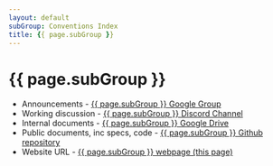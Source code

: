 ```yaml
---
layout: default
subGroup: Conventions Index
title: {{ page.subGroup }}
---
```


# {{ page.subGroup }}

- Announcements - [ {{ page.subGroup }} Google Group](https://groups.google.com/a/bswg.org/g/conventions-index)
- Working discussion - [ {{ page.subGroup }} Discord Channel](https://discord.gg/YvbEWtEYQw)
- Internal documents - [ {{ page.subGroup }} Google Drive](https://drive.google.com/drive/u/1/folders/1xV2mvXYqTZ1ILQo1LpRPXZUHhQTavSUs)
- Public documents, inc specs, code - [ {{ page.subGroup }} Github repository](https://github.com/theBSWG/conventions-index)
- Website URL - [ {{ page.subGroup }} webpage (this page)](https://bswg.org/conventions)

